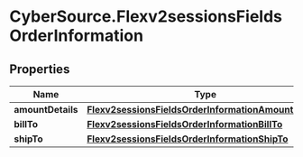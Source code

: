 # CyberSource.Flexv2sessionsFieldsOrderInformation

## Properties
Name | Type | Description | Notes
------------ | ------------- | ------------- | -------------
**amountDetails** | [**Flexv2sessionsFieldsOrderInformationAmountDetails**](Flexv2sessionsFieldsOrderInformationAmountDetails.md) |  | [optional] 
**billTo** | [**Flexv2sessionsFieldsOrderInformationBillTo**](Flexv2sessionsFieldsOrderInformationBillTo.md) |  | [optional] 
**shipTo** | [**Flexv2sessionsFieldsOrderInformationShipTo**](Flexv2sessionsFieldsOrderInformationShipTo.md) |  | [optional] 


